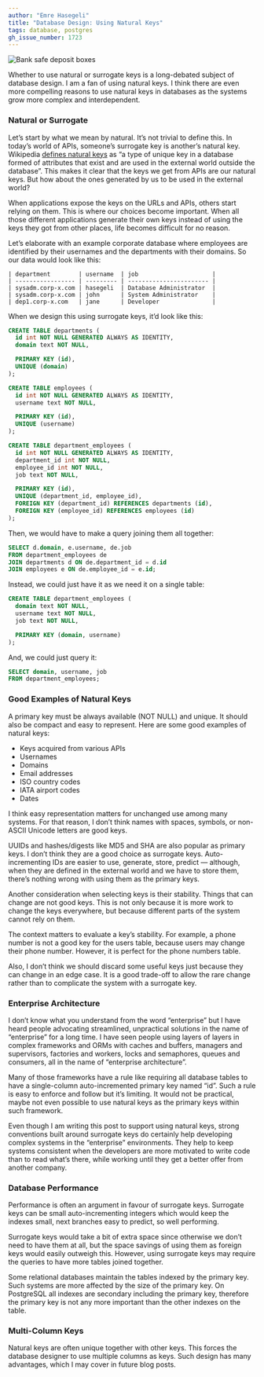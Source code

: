 ```yaml
---
author: "Emre Hasegeli"
title: "Database Design: Using Natural Keys"
tags: database, postgres
gh_issue_number: 1723
---
```


![Bank safe deposit boxes](/blog/2021/03/15/database-design-using-natural-keys/safe-boxes.jpg)

Whether to use natural or surrogate keys is a long-debated subject of database design. I am a fan of using natural keys. I think there are even more compelling reasons to use natural keys in databases as the systems grow more complex and interdependent.

### Natural or Surrogate

Let’s start by what we mean by natural. It’s not trivial to define this. In today’s world of APIs, someone’s surrogate key is another’s natural key. Wikipedia [defines natural keys](https://en.wikipedia.org/wiki/Natural_key) as “a type of unique key in a database formed of attributes that exist and are used in the external world outside the database”. This makes it clear that the keys we get from APIs are our natural keys. But how about the ones generated by us to be used in the external world?

When applications expose the keys on the URLs and APIs, others start relying on them. This is where our choices become important. When all those different applications generate their own keys instead of using the keys they got from other places, life becomes difficult for no reason.

Let’s elaborate with an example corporate database where employees are identified by their usernames and the departments with their domains. So our data would look like this:

```nohighlight
| department        | username  | job                     |
| ----------------- | --------- | ----------------------- |
| sysadm.corp-x.com | hasegeli  | Database Administrator  |
| sysadm.corp-x.com | john      | System Administrator    |
| dep1.corp-x.com   | jane      | Developer               |
```

When we design this using surrogate keys, it’d look like this:

```sql
CREATE TABLE departments (
  id int NOT NULL GENERATED ALWAYS AS IDENTITY,
  domain text NOT NULL,

  PRIMARY KEY (id),
  UNIQUE (domain)
);

CREATE TABLE employees (
  id int NOT NULL GENERATED ALWAYS AS IDENTITY,
  username text NOT NULL,

  PRIMARY KEY (id),
  UNIQUE (username)
);

CREATE TABLE department_employees (
  id int NOT NULL GENERATED ALWAYS AS IDENTITY,
  department_id int NOT NULL,
  employee_id int NOT NULL,
  job text NOT NULL,

  PRIMARY KEY (id),
  UNIQUE (department_id, employee_id),
  FOREIGN KEY (department_id) REFERENCES departments (id),
  FOREIGN KEY (employee_id) REFERENCES employees (id)
);
```

Then, we would have to make a query joining them all together:

```sql
SELECT d.domain, e.username, de.job
FROM department_employees de
JOIN departments d ON de.department_id = d.id
JOIN employees e ON de.employee_id = e.id;
```

Instead, we could just have it as we need it on a single table:

```sql
CREATE TABLE department_employees (
  domain text NOT NULL,
  username text NOT NULL,
  job text NOT NULL,

  PRIMARY KEY (domain, username)
);
```

And, we could just query it:

```sql
SELECT domain, username, job
FROM department_employees;
```

### Good Examples of Natural Keys

A primary key must be always available (NOT NULL) and unique. It should also be compact and easy to represent. Here are some good examples of natural keys:

- Keys acquired from various APIs
- Usernames
- Domains
- Email addresses
- ISO country codes
- IATA airport codes
- Dates

I think easy representation matters for unchanged use among many systems. For that reason, I don’t think names with spaces, symbols, or non-ASCII Unicode letters are good keys.

UUIDs and hashes/digests like MD5 and SHA are also popular as primary keys. I don’t think they are a good choice as surrogate keys. Auto-incrementing IDs are easier to use, generate, store, predict — although, when they are defined in the external world and we have to store them, there’s nothing wrong with using them as the primary keys.

Another consideration when selecting keys is their stability. Things that can change are not good keys. This is not only because it is more work to change the keys everywhere, but because different parts of the system cannot rely on them.

The context matters to evaluate a key’s stability. For example, a phone number is not a good key for the users table, because users may change their phone number. However, it is perfect for the phone numbers table.

Also, I don’t think we should discard some useful keys just because they can change in an edge case. It is a good trade-off to allow the rare change rather than to complicate the system with a surrogate key.

### Enterprise Architecture

I don’t know what you understand from the word “enterprise” but I have heard people advocating streamlined, unpractical solutions in the name of “enterprise” for a long time. I have seen people using layers of layers in complex frameworks and ORMs with caches and buffers, managers and supervisors, factories and workers, locks and semaphores, queues and consumers, all in the name of “enterprise architecture”.

Many of those frameworks have a rule like requiring all database tables to have a single-column auto-incremented primary key named “id”. Such a rule is easy to enforce and follow but it’s limiting. It would not be practical, maybe not even possible to use natural keys as the primary keys within such framework.

Even though I am writing this post to support using natural keys, strong conventions built around surrogate keys do certainly help developing complex systems in the “enterprise” environments. They help to keep systems consistent when the developers are more motivated to write code than to read what’s there, while working until they get a better offer from another company.

### Database Performance

Performance is often an argument in favour of surrogate keys. Surrogate keys can be small auto-incrementing integers which would keep the indexes small, next branches easy to predict, so well performing.

Surrogate keys would take a bit of extra space since otherwise we don’t need to have them at all, but the space savings of using them as foreign keys would easily outweigh this. However, using surrogate keys may require the queries to have more tables joined together.

Some relational databases maintain the tables indexed by the primary key. Such systems are more affected by the size of the primary key. On PostgreSQL all indexes are secondary including the primary key, therefore the primary key is not any more important than the other indexes on the table.

### Multi-Column Keys

Natural keys are often unique together with other keys. This forces the database designer to use multiple columns as keys. Such design has many advantages, which I may cover in future blog posts.
